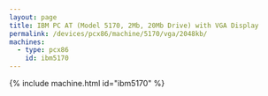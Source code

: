 ```yaml
---
layout: page
title: IBM PC AT (Model 5170, 2Mb, 20Mb Drive) with VGA Display
permalink: /devices/pcx86/machine/5170/vga/2048kb/
machines:
  - type: pcx86
    id: ibm5170
---
```


{% include machine.html id="ibm5170" %}

